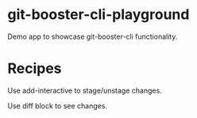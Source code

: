 # git-booster-cli-playground

Demo app to showcase git-booster-cli functionality.

# Recipes

Use add-interactive to stage/unstage changes.

Use diff block to see changes.
